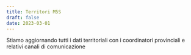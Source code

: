 ```yaml
---
title: Territori M5S
draft: false 
date: 2023-03-01
---
```


Stiamo aggiornando tutti i dati territoriali con i coordinatori provinciali e relativi canali di comunicazione
